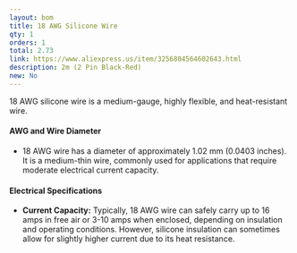 ```yaml
---
layout: bom
title: 18 AWG Silicone Wire
qty: 1
orders: 1
total: 2.73
link: https://www.aliexpress.us/item/3256804564602643.html
description: 2m (2 Pin Black-Red)
new: No
---
```


18 AWG silicone wire is a medium-gauge, highly flexible, and heat-resistant wire.

#### AWG and Wire Diameter

- 18 AWG wire has a diameter of approximately 1.02 mm (0.0403 inches). It is a medium-thin wire, commonly used for applications that require moderate electrical current capacity.

#### Electrical Specifications

- **Current Capacity:** Typically, 18 AWG wire can safely carry up to 16 amps in free air or 3-10 amps when enclosed, depending on insulation and operating conditions. However, silicone insulation can sometimes allow for slightly higher current due to its heat resistance.